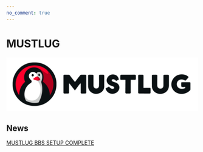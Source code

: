 ```yaml
---
no_comment: true
---
```

# MUSTLUG
![logo_banner](/logo_banner.png)
 

## News
[MUSTLUG BBS SETUP COMPLETE](/bbs_setup_complete/)